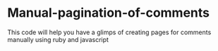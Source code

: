 # Manual-pagination-of-comments
This code will help you have a glimps of creating pages for comments manually using ruby and javascript
